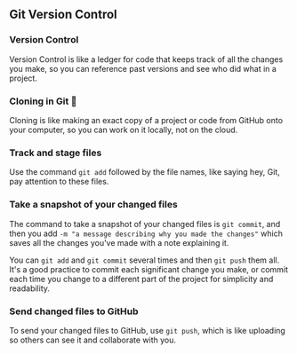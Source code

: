 ## Git Version Control

### Version Control
Version Control is like a ledger for code that keeps track of all the changes you make, so you can reference past versions and see who did what in a project.

### Cloning in Git 👭
Cloning is like making an exact copy of a project or code from GitHub onto your computer, so you can work on it locally, not on the cloud.

### Track and stage files
Use the command `git add` followed by the file names, like saying hey, Git, pay attention to these files.

### Take a snapshot of your changed files
The command to take a snapshot of your changed files is `git commit`, and then you add `-m "a message describing why you made the changes"` which saves all the changes you've made with a note explaining it.

You can `git add` and `git commit` several times and then `git push` them all. It's a good practice to commit each significant change you make, or commit each time you change to a different part of the project for simplicity and readability.

### Send changed files to GitHub
To send your changed files to GitHub, use `git push`, which is like uploading so others can see it and collaborate with you.
